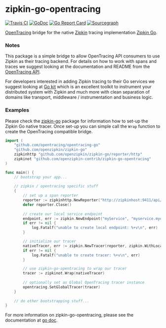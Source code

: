 # zipkin-go-opentracing

[![Travis CI](https://travis-ci.org/openzipkin-contrib/zipkin-go-opentracing.svg?branch=master)](https://travis-ci.org/openzipkin-contrib/zipkin-go-opentracing)
[![GoDoc](https://godoc.org/github.com/openzipkin-contrib/zipkin-go-opentracing?status.svg)](https://godoc.org/github.com/openzipkin-contrib/zipkin-go-opentracing)
[![Go Report Card](https://goreportcard.com/badge/github.com/openzipkin-contrib/zipkin-go-opentracing)](https://goreportcard.com/report/github.com/openzipkin-contrib/zipkin-go-opentracing)
[![Sourcegraph](https://sourcegraph.com/github.com/openzipkin-contrib/zipkin-go-opentracing/-/badge.svg)](https://sourcegraph.com/github.com/openzipkin-contrib/zipkin-go-opentracing?badge)

[OpenTracing](http://opentracing.io) bridge for the native [Zipkin](https://zipkin.io) tracing implementation [Zipkin Go](https://github.com/openzipkin/zipkin-go).

### Notes

This package is a simple bridge to allow OpenTracing API consumers
to use Zipkin as their tracing backend. For details on how to work with spans
and traces we suggest looking at the documentation and README from the
[OpenTracing API](https://github.com/opentracing/opentracing-go).

For developers interested in adding Zipkin tracing to their Go services we
suggest looking at [Go kit](https://gokit.io) which is an excellent toolkit to
instrument your distributed system with Zipkin and much more with clean
separation of domains like transport, middleware / instrumentation and
business logic.

### Examples

Please check the [zipkin-go](https://github.com/openzipkin/zipkin-go) package for information how to set-up the Zipkin Go native tracer. Once set-up you can simple call the `Wrap` function to create the OpenTracing compatible bridge.

```go
import (
	"github.com/opentracing/opentracing-go"
	"github.com/openzipkin/zipkin-go"
	zipkinhttp "github.com/openzipkin/zipkin-go/reporter/http"
	zipkinot "github.com/openzipkin-contrib/zipkin-go-opentracing"
)

func main() {
	// bootstrap your app...
  
	// zipkin / opentracing specific stuff
	{
		// set up a span reporter
		reporter := zipkinhttp.NewReporter("http://zipkinhost:9411/api/v2/spans")
		defer reporter.Close()
  
		// create our local service endpoint
		endpoint, err := zipkin.NewEndpoint("myService", "myservice.mydomain.com:80")
		if err != nil {
			log.Fatalf("unable to create local endpoint: %+v\n", err)
		}

		// initialize our tracer
		nativeTracer, err := zipkin.NewTracer(reporter, zipkin.WithLocalEndpoint(endpoint))
		if err != nil {
			log.Fatalf("unable to create tracer: %+v\n", err)
		}

		// use zipkin-go-opentracing to wrap our tracer
		tracer := zipkinot.Wrap(nativeTracer)
  
		// optionally set as Global OpenTracing tracer instance
		opentracing.SetGlobalTracer(tracer)
	}
  
	// do other bootstrapping stuff...
}
```

For more information on zipkin-go-opentracing, please see the documentation at
[go doc](https://godoc.org/github.com/openzipkin-contrib/zipkin-go-opentracing).
